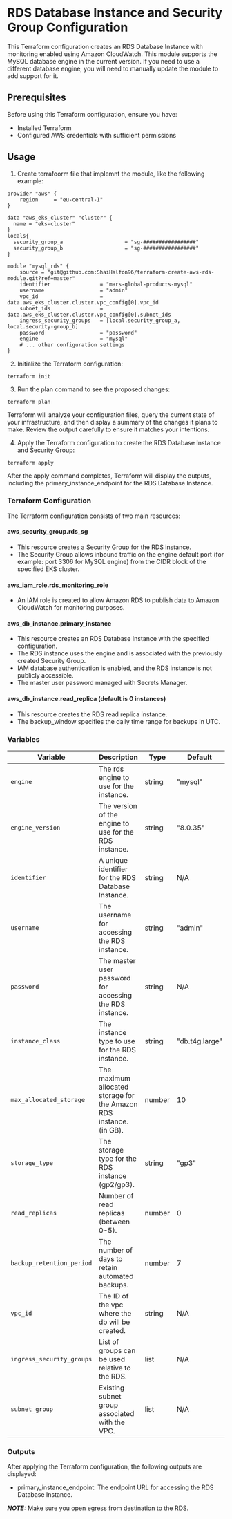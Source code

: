 # RDS Database Instance and Security Group Configuration
This Terraform configuration creates an RDS Database Instance with monitoring enabled using Amazon CloudWatch.
This module supports the MySQL database engine in the current version. If you need to use a different database engine, you will need to manually update the module to add support for it.

## Prerequisites
Before using this Terraform configuration, ensure you have:

* Installed Terraform
* Configured AWS credentials with sufficient permissions

## Usage
1. Create terrafoorm file that implemnt the module, like the following example:
```hcl
provider "aws" {
    region     = "eu-central-1"
}

data "aws_eks_cluster" "cluster" {
  name = "eks-cluster"
}
locals{
  security_group_a                    = "sg-#################"
  security_group_b                    = "sg-#################"
}

module "mysql_rds" {
    source = "git@github.com:ShaiHalfon96/terraform-create-aws-rds-module.git?ref=master"
    identifier                = "mars-global-products-mysql"
    username                  = "admin"
    vpc_id                    = data.aws_eks_cluster.cluster.vpc_config[0].vpc_id
    subnet_ids                = data.aws_eks_cluster.cluster.vpc_config[0].subnet_ids
    ingress_security_groups   = [local.security_group_a, local.security-group_b]
    password                  = "password"
    engine                    = "mysql"
    # ... other configuration settings
} 
```

2. Initialize the Terraform configuration:
```shell
terraform init
```

3. Run the plan command to see the proposed changes:
```shell
terraform plan
```
Terraform will analyze your configuration files, query the current state of your infrastructure, and then display a summary of the changes it plans to make. Review the output carefully to ensure it matches your intentions.

4. Apply the Terraform configuration to create the RDS Database Instance and Security Group:

```shell
terraform apply
```
After the apply command completes, Terraform will display the outputs, including the primary_instance_endpoint for the RDS Database Instance.

### Terraform Configuration
The Terraform configuration consists of two main resources:

#### aws_security_group.rds_sg
* This resource creates a Security Group for the RDS instance.
* The Security Group allows inbound traffic on the engine default port (for example: port 3306 for MySQL engine) from the CIDR block of the specified EKS cluster.

#### aws_iam_role.rds_monitoring_role

* An IAM role is created to allow Amazon RDS to publish data to Amazon CloudWatch for monitoring purposes.

#### aws_db_instance.primary_instance
* This resource creates an RDS Database Instance with the specified configuration.
* The RDS instance uses the engine and is associated with the previously created Security Group.
* IAM database authentication is enabled, and the RDS instance is not publicly accessible.
* The master user password managed with Secrets Manager.

#### aws_db_instance.read_replica (default is 0 instances)
* This resource creates the RDS read replica instance.
* The backup_window specifies the daily time range for backups in UTC.

### Variables
| Variable          | Description                                     | Type   | Default | Required |
|-------------------|-------------------------------------------------|--------|---------|----------|
| `engine`          | The rds engine to use for the instance. | string | "mysql"     | Yes      |
| `engine_version`  | The version of the engine to use for the RDS instance. | string | "8.0.35"     | Yes      |
| `identifier`      | A unique identifier for the RDS Database Instance. | string | N/A     | Yes      |
| `username`        | The username for accessing the RDS instance.      | string | "admin"     | Yes      |
| `password`        | The master user password for accessing the RDS instance.      | string | N/A     | Yes      |
| `instance_class`  | The instance type to use for the RDS instance.    | string | "db.t4g.large"     | Yes      |
| `max_allocated_storage` | The maximum allocated storage for the Amazon RDS  instance. (in GB). | number | 10     | Yes      |
| `storage_type`    | The storage type for the RDS instance (gp2/gp3).   | string | "gp3"     | Yes      |
| `read_replicas`        | Number of read replicas (between 0-5).      | number | 0     | Yes      |
| `backup_retention_period`  | The number of days to retain automated backups. | number | 7     | Yes      |
| `vpc_id`   | The ID of the vpc where the db will be created. | string | N/A     | Yes      |
| `ingress_security_groups`   | List of groups can be used relative to the RDS. | list | N/A     | Yes      |
| `subnet_group`   | Existing subnet group associated with the VPC. | list | N/A     | Yes      |

### Outputs
After applying the Terraform configuration, the following outputs are displayed:

* primary_instance_endpoint: The endpoint URL for accessing the RDS Database Instance.

**_NOTE:_** Make sure you open egress from destination to the RDS.